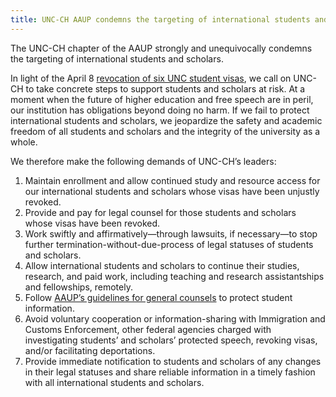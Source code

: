 ```yaml
---
title: UNC-CH AAUP condemns the targeting of international students and scholars
---
```


The UNC-CH chapter of the AAUP strongly and unequivocally condemns the
targeting of international students and scholars.

In light of the April 8 [revocation of six UNC student visas][1], we
call on UNC-CH to take concrete steps to support students and scholars
at risk. At a moment when the future of higher education and free
speech are in peril, our institution has obligations beyond doing no
harm. If we fail to protect international students and scholars, we
jeopardize the safety and academic freedom of all students and
scholars and the integrity of the university as a whole.

We therefore make the following demands of UNC-CH’s leaders:

1. Maintain enrollment and allow continued study and resource access
   for our international students and scholars whose visas have been
   unjustly revoked.
2. Provide and pay for legal counsel for those students and scholars
   whose visas have been revoked.
3. Work swiftly and affirmatively—through lawsuits, if necessary—to
   stop further termination-without-due-process of legal statuses of
   students and scholars.
4. Allow international students and scholars to continue their
   studies, research, and paid work, including teaching and research
   assistantships and fellowships, remotely.
5. Follow [AAUP’s guidelines for general counsels][2] to protect
   student information.
6. Avoid voluntary cooperation or information-sharing with Immigration
   and Customs Enforcement, other federal agencies charged with
   investigating students’ and scholars’ protected speech, revoking
   visas, and/or facilitating deportations.
7. Provide immediate notification to students and scholars of any
   changes in their legal statuses and share reliable information in a
   timely fashion with all international students and scholars.

[1]: <https://www.newsobserver.com/news/local/education/article303778476.html>
[2]: <https://www.aaup.org/sites/default/files/2025.04.07-AAUP-Letter-to-GCs-corrected.pdf>
